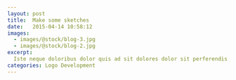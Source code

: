 ```yaml
---
layout: post
title:  Make some sketches
date:   2015-04-14 10:58:12
images:
  - images/@stock/blog-3.jpg
  - images/@stock/blog-2.jpg
excerpt:
  Iste neque doloribus dolor quis ad sit dolores dolor sit perferendis. nemo in rerum ducimus possimus aspernatur quas est. dolorem eaque vel id quasi voluptatem eligendi rerum et quo ut. fuga qui ea voluptates sunt
categories: Logo Development
---
```


